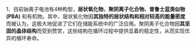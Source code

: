 1、目前钠离子电池有4种构型，**层状氧化物、聚阴离子化合物、普鲁士蓝类似物 (PBA)** 和有机物。其中，层状氧化物因**其独特的层状结构和相对较高的能量密度**而被认为，这极大地促进了它们在储能系统中的广泛应用。聚阴离子化合物因**其坚固的晶体结构**而受到赞赏，这些结构在循环过程中提供显着的稳定性，从而实现优异的循环寿命。